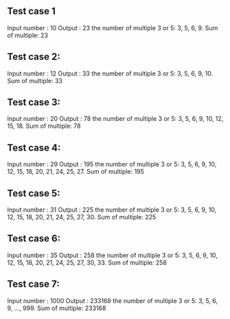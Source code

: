 ## Test case 1
Input number : 10
Output : 23
the number of multiple 3 or 5: 3, 5, 6, 9. Sum of multiple: 23

## Test case 2:
Input number : 12
Output : 33
the number of multiple 3 or 5: 3, 5, 6, 9, 10. Sum of multiple: 33

## Test case 3:
Input number : 20
Output : 78
the number of multiple 3 or 5: 3, 5, 6, 9, 10, 12, 15, 18. Sum of multiple: 78

## Test case 4:
Input number : 29
Output : 195
the number of multiple 3 or 5: 3, 5, 6, 9, 10, 12, 15, 18, 20, 21, 24, 25, 27. Sum of multiple: 195

## Test case 5:
Input number : 31
Output : 225
the number of multiple 3 or 5: 3, 5, 6, 9, 10, 12, 15, 18, 20, 21, 24, 25, 27, 30. Sum of multiple: 225

## Test case 6:
Input number : 35
Output : 258
the number of multiple 3 or 5: 3, 5, 6, 9, 10, 12, 15, 18, 20, 21, 24, 25, 27, 30, 33. Sum of multiple: 258

## Test case 7:
Input number : 1000
Output : 233168
the number of multiple 3 or 5: 3, 5, 6, 9, ..., 999. Sum of multiple: 233168
